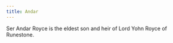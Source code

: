 ```yaml
---
title: Andar
---
```


Ser Andar Royce is the eldest son and heir of Lord Yohn Royce of Runestone.


